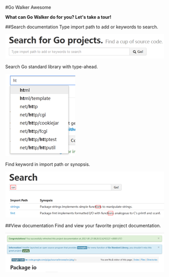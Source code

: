 #Go Walker Awesome

**What can Go Walker do for you? Let's take a tour!**

##Search documentation
Type import path to add or keywords to search.

![](images/searchdoc.png?raw=true)

Search Go standard library with type-ahead.

![](images/type-ahead.png?raw=true)

Find keyword in import path or synopsis.

![](images/findresult.png?raw=true)

##View documentation
Find and view your favorite project documentation.

![](images/viewdoc.png?raw=true)